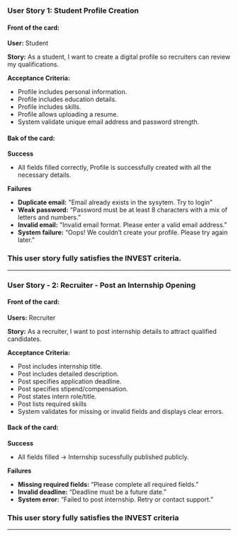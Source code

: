 ### User Story 1: Student Profile Creation

#### Front of the card:

**User:** Student

**Story:**  As a student, I want to create a digital profile so recruiters can review my qualifications.

**Acceptance Criteria:**
- Profile includes personal information.
- Profile includes education details.
- Profile includes skills.
- Profile allows uploading a resume.
- System validate unique email address and password strength.

#### Bak of the card:

**Success**
- All fields filled correctly, Profile is successfully created with all the necessary details.

**Failures**
- **Duplicate email:** "Email already exists in the sysytem. Try to login"
- **Weak password:** “Password must be at least 8 characters with a mix of letters and numbers.”
- **Invalid email:** "Invalid email format. Please enter a valid email address.”
- **System failure:** “Oops! We couldn’t create your profile. Please try again later.”


### This user story fully satisfies the INVEST criteria.

***

### User Story - 2:  Recruiter - Post an Internship Opening

#### Front of the card:

**Users:** Recruiter

**Story:** As a recruiter, I want to post internship details to attract qualified candidates.

**Acceptance Criteria:**
- Post includes internship title.
- Post includes detailed description.
- Post specifies application deadline.
- Post specifies stipend/compensation.
- Post states intern role/title.
- Post lists required skills
- System validates for missing or invalid fields and displays clear errors.


####  Back of the card:

**Success**
- All fields filled → Internship sucessfully published publicly.

**Failures**
- **Missing required fields:** “Please complete all required fields.”
- **Invalid deadline:** “Deadline must be a future date.”
- **System error:** “Failed to post internship. Retry or contact support.”

### This user story fully satisfies the INVEST criteria

***

